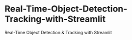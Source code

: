 # Real-Time-Object-Detection-Tracking-with-Streamlit
Real-Time Object Detection &amp; Tracking with Streamlit
